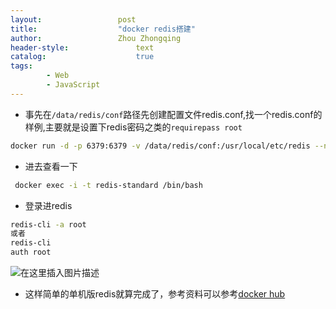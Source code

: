```yaml
---
layout:					post
title:					"docker redis搭建"
author:					Zhou Zhongqing
header-style:				text
catalog:					true
tags:
		- Web
		- JavaScript
---
```

 
- 事先在`/data/redis/conf`路径先创建配置文件redis.conf,找一个redis.conf的样例,主要就是设置下redis密码之类的`requirepass root`
```bash
docker run -d -p 6379:6379 -v /data/redis/conf:/usr/local/etc/redis --name redis-standard redis redis-server /usr/local/etc/redis/redis.conf
```
- 进去查看一下

```bash
 docker exec -i -t redis-standard /bin/bash
```

- 登录进redis

```bash
redis-cli -a root
或者
redis-cli        
auth root
```
![在这里插入图片描述](https://i-blog.csdnimg.cn/blog_migrate/5501b10007a4bf788e9e14f01c37817d.png)
- 这样简单的单机版redis就算完成了，参考资料可以参考[docker hub](https://hub.docker.com/_/redis?tab=description) 